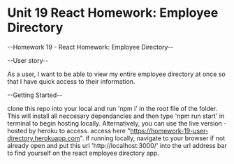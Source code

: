 # Unit 19 React Homework: Employee Directory


--Homework 19 -  React Homework: Employee Directory--


--User story--

As a user, I want to be able to view my entire employee directory at once so that I have quick access to their information.



--Getting Started--

clone this repo into your local and run 'npm i' in the root file of the folder. 
This will install all neccesary dependancies and then type 'npm run start' in terminal to begin hosting locally.
Alternatively, you can use the live version - hosted by heroku to access. access here "https://homework-19-user-directory.herokuapp.com". if running locally, navigate to your browser if not already open and put this url 'http://localhost:3000/' into the url address bar to find yourself on the react employee directory app. 
